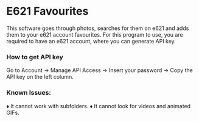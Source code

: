 # E621 Favourites

This software goes through photos, searches for them on e621 and adds them to your e621 account favourites.
For this program to use, you are required to have an e621 account, where you can generate API key.

### How to get API key
Go to Account → Manage API Access → Insert your password → Copy the API key on the left column.

### Known Issues:
♦ It cannot work with subfolders.
♦ It cannot look for videos and animated GIFs.
